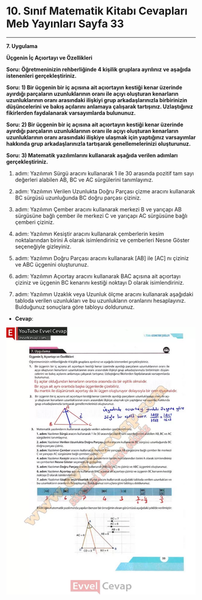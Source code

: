 # 10. Sınıf Matematik Kitabı Cevapları Meb Yayınları Sayfa 33

---

**7. Uygulama**

**Üçgenin İç Açıortayı ve Özellikleri**

**Soru: Öğretmeninizin rehberliğinde 4 kişilik gruplara ayrılınız ve aşağıda istenenleri gerçekleştiriniz.**

**Soru: 1) Bir üçgenin bir iç açısına ait açıortayın kestiği kenar üzerinde ayırdığı parçaların uzunluklarının oranı ile açıyı oluşturan kenarların uzunluklarının oranı arasındaki ilişkiyi grup arkadaşlarınızla birbirinizin düşüncelerini ve bakış açılarını anlamaya çalışarak tartışınız. Uzlaştığınız fikirlerden faydalanarak varsayımlarda bulununuz.**

**Soru: 2) Bir üçgenin bir iç açısına ait açıortayın kestiği kenar üzerinde ayırdığı parçaların uzunluklarının oranı ile açıyı oluşturan kenarların uzunluklarının oranı arasındaki ilişkiye ulaşmak için yaptığınız varsayımlar hakkında grup arkadaşlarınızla tartışarak genellemelerinizi oluşturunuz.**

**Soru: 3) Matematik yazılımlarını kullanarak aşağıda verilen adımları gerçekleştiriniz.**

1. adım: Yazılımın Sürgü aracını kullanarak 1 ile 30 arasında pozitif tam sayı değerleri alabilen AB, BC ve AC sürgülerini tanımlayınız.

 2. adım: Yazılımın Verilen Uzunlukta Doğru Parçası çizme aracını kullanarak BC sürgüsü uzunluğunda BC doğru parçası çiziniz.

 3. adım: Yazılımın Çember aracını kullanarak merkezi B ve yarıçapı AB sürgüsüne bağlı çember ile merkezi C ve yarıçapı AC sürgüsüne bağlı çemberi çiziniz.

 4. adım: Yazılımın Kesiştir aracını kullanarak çemberlerin kesim noktalarından birini A olarak isimlendiriniz ve çemberleri Nesne Göster seçeneğiyle gizleyiniz.

 5. adım: Yazılımın Doğru Parçası aracını kullanarak [AB] ile [AC] nı çiziniz ve ABC üçgenini oluşturunuz.

 6. adım: Yazılımın Açıortay aracını kullanarak BAC açısına ait açıortayı çiziniz ve üçgenin BC kenarını kestiği noktayı D olarak isimlendiriniz.

 7. adım: Yazılımın Uzaklık veya Uzunluk ölçme aracını kullanarak aşağıdaki tabloda verilen uzunlukları ve bu uzunlukların oranlarını hesaplayınız. Bulduğunuz sonuçlara göre tabloyu doldurunuz.

-   **Cevap**:

![Image 1](./image_1.webp)